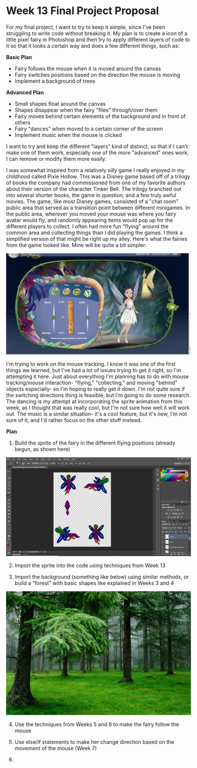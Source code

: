 # Week 13 Final Project Proposal

For my final project, I want to try to keep it simple, since I've been struggling to write code without breaking it. My plan is to create a icon of a little pixel fairy in Photoshop and then try to apply different layers of code to it so that it looks a certain way and does a few different things, such as:

**Basic Plan**
- Fairy follows the mouse when it is moved around the canvas
- Fairy switches positions based on the direction the mouse is moving
- Implement a background of trees

**Advanced Plan**
- Small shapes float around the canvas
- Shapes disappear when the fairy "flies" through/over them
- Fairy moves behind certain elements of the background and in front of others
- Fairy "dances" when moved to a certain corner of the screen
- Implement music when the mouse is clicked

I want to try and keep the different "layers" kind of distinct, so that if I can't make one of them work, especially one of the more "advanced" ones work, I can remove or modify them more easily.


I was somewhat inspired from a relatively silly game I really enjoyed in my childhood called Pixie Hollow. This was a Disney game based off of a trilogy of books the company had commissioned from one of my favorite authors about their version of the character Tinker Bell. The trilogy branched out into several shorter books, the game in question, and a few truly awful movies. The game, like most Disney games, consisted of a "chat room" public area that served as a transition point between different minigames. In the public area, wherever you moved your mouse was where you fairy avatar would fly, and randomly appearing items would pop up for the different players to collect. I often had more fun "flying" around the common area and collecting things than I did playing the games. I think a simplified version of that might be right up my alley.
Here's what the fairies from the game looked like. Mine will be quite a bit simpler:

![Pixie Hollow random fairy](https://github.com/bailey-collins/Coding/blob/master/hw-13/Images/Capture2.jpg)


I'm trying to work on the mouse tracking. I know it was one of the first things we learned, but I've had a lot of issues trying to get it right, so I'm attempting it here. Just about everything I'm planning has to do with mouse tracking/mouse interaction- "flying," "collecting," and moving "behind" objects especially- so I'm hoping to really get it down. I'm not quite sure if the switching directions thing is feasible, but I'm going to do some research. The dancing is my attempt at incorporating the sprite animation from this week, as I thought that was really cool, but I'm not sure how well it will work out. The music is a similar situation- it's a cool feature, but it's new, I'm not sure of it, and I'd rather focus on the other stuff instead.


**Plan**
1. Build the sprite of the fairy in the different flying positions (already begun, as shown here)

![Photoshop build of the sprite- custom square brush used to paint the pixels](https://github.com/bailey-collins/Coding/blob/master/hw-13/Images/Capture1.PNG)

2. Import the sprite into the code using techniques from Week 13

3. Import the background (something like below) using similar methods, or build a "forest" with basic shapes like explained in Weeks 3 and 4

![Forest background I found on Google images that matches best with what I had pictured](https://github.com/bailey-collins/Coding/blob/master/hw-13/Images/Capture3.jpg)

4. Use the techniques from Weeks 5 and 6 to make the fairy follow the mouse

5. Use else/if statements to make her change direction based on the movement of the mouse (Week 7)

6.
